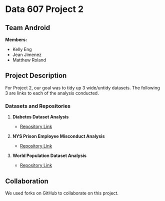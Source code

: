 # Data 607 Project 2

## Team Android

**Members:**
- Kelly Eng
- Jean Jimenez
- Matthew Roland

## Project Description

For Project 2, our goal was to tidy up 3 wide/untidy datasets. The following 3 are links to each of the analysis conducted.

### Datasets and Repositories

1. **Diabetes Dataset Analysis**  
   - [Repository Link](https://github.com/Mattr5541/DATA-607-Project-2/tree/main)

2. **NYS Prison Employee Misconduct Analysis**  
   - [Repository Link](https://github.com/sleepysloth12/607proj2_NYS_Prison_Misconduct)

3. **World Population Dataset Analysis**  
   - [Repository Link](https://github.com/autistic96/project-2)

## Collaboration

We used forks on GitHub to collaborate on this project.

